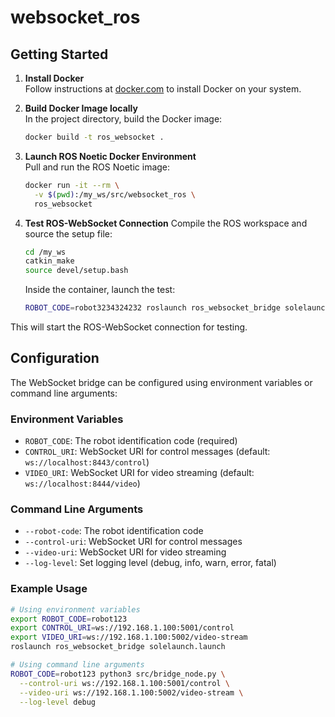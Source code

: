 # websocket_ros

## Getting Started

1. **Install Docker**  
    Follow instructions at [docker.com](https://docs.docker.com/get-docker/) to install Docker on your system.
   
2. **Build Docker Image locally**  
    In the project directory, build the Docker image:
    ```sh
    docker build -t ros_websocket .
    ```
    
3. **Launch ROS Noetic Docker Environment**  
    Pull and run the ROS Noetic image:
    ```sh
    docker run -it --rm \
      -v $(pwd):/my_ws/src/websocket_ros \
      ros_websocket
    ```

4. **Test ROS-WebSocket Connection** 
    Compile the ROS workspace and source the setup file:
    ```sh
    cd /my_ws
    catkin_make
    source devel/setup.bash
    ```
    Inside the container, launch the test:
    ```sh
    ROBOT_CODE=robot3234324232 roslaunch ros_websocket_bridge solelaunch.launch
    ```

This will start the ROS-WebSocket connection for testing.

## Configuration

The WebSocket bridge can be configured using environment variables or command line arguments:

### Environment Variables
- `ROBOT_CODE`: The robot identification code (required)
- `CONTROL_URI`: WebSocket URI for control messages (default: `ws://localhost:8443/control`)
- `VIDEO_URI`: WebSocket URI for video streaming (default: `ws://localhost:8444/video`)

### Command Line Arguments
- `--robot-code`: The robot identification code
- `--control-uri`: WebSocket URI for control messages  
- `--video-uri`: WebSocket URI for video streaming
- `--log-level`: Set logging level (debug, info, warn, error, fatal)

### Example Usage
```sh
# Using environment variables
export ROBOT_CODE=robot123
export CONTROL_URI=ws://192.168.1.100:5001/control  
export VIDEO_URI=ws://192.168.1.100:5002/video-stream
roslaunch ros_websocket_bridge solelaunch.launch

# Using command line arguments
ROBOT_CODE=robot123 python3 src/bridge_node.py \
  --control-uri ws://192.168.1.100:5001/control \
  --video-uri ws://192.168.1.100:5002/video-stream \
  --log-level debug
```

